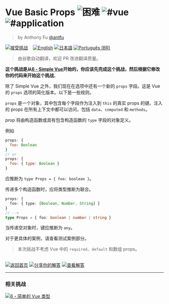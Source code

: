 <!--info-header-start--><h1>Vue Basic Props <img src="https://img.shields.io/badge/-%E5%9B%B0%E9%9A%BE-de3d37" alt="困难"/> <img src="https://img.shields.io/badge/-%23vue-999" alt="#vue"/> <img src="https://img.shields.io/badge/-%23application-999" alt="#application"/></h1><blockquote><p>by Anthony Fu <a href="https://github.com/antfu" target="_blank">@antfu</a></p></blockquote><p><a href="https://tsch.js.org/213/play/zh-CN" target="_blank"><img src="https://img.shields.io/badge/-%E6%8E%A5%E5%8F%97%E6%8C%91%E6%88%98-3178c6?logo=typescript&logoColor=white" alt="接受挑战"/></a> &nbsp;&nbsp;&nbsp;<a href="./README.md" target="_blank"><img src="https://img.shields.io/badge/-English-gray" alt="English"/></a>  <a href="./README.ja.md" target="_blank"><img src="https://img.shields.io/badge/-%E6%97%A5%E6%9C%AC%E8%AA%9E-gray" alt="日本語"/></a>  <a href="./README.pt-BR.md" target="_blank"><img src="https://img.shields.io/badge/-Portugu%C3%AAs%20(BR)-gray" alt="Português (BR)"/></a> </p><!--info-header-end-->

> 由谷歌自动翻译，欢迎 PR 改进翻译质量。

**这个挑战是从[6 - Simple Vue](//tsch.js.org/6)开始的，你应该先完成这个挑战，然后根据它修改你的代码来开始这个挑战**。

除了 Simple Vue 之外，我们现在在选项中还有一个新的 `props` 字段。这是 Vue 的 `props` 选项的简化版本。以下是一些规则。

`props` 是一个对象，其中包含每个字段作为注入到 `this` 的真实 props 的键。注入的 props 在所有上下文中都可以访问，包括 `data`、`computed` 和 `methods`。

prop 将由构造函数或具有包含构造函数的 `type` 字段的对象定义。

例如

```js
props: {
  foo: Boolean
}
// or
props: {
  foo: { type: Boolean }
}
```

应推断为 `type Props = { foo: boolean }`。

传递多个构造函数时，应将类型推断为联合。

```ts
props: {
  foo: { type: [Boolean, Number, String] }
}
// -->
type Props = { foo: boolean | number | string }
```

当传递空对象时，键应推断为 `any`。

对于更具体的案例，请查看测试案例部分。

> 本次挑战不考虑 Vue 中的 `required`、`default` 和数组 props。

<!--info-footer-start--><br><a href="../../README.zh-CN.md" target="_blank"><img src="https://img.shields.io/badge/-%E8%BF%94%E5%9B%9E%E9%A6%96%E9%A1%B5-grey" alt="返回首页"/></a> <a href="https://tsch.js.org/213/answer/zh-CN" target="_blank"><img src="https://img.shields.io/badge/-%E5%88%86%E4%BA%AB%E4%BD%A0%E7%9A%84%E8%A7%A3%E7%AD%94-teal" alt="分享你的解答"/></a> <a href="https://tsch.js.org/213/solutions" target="_blank"><img src="https://img.shields.io/badge/-%E6%9F%A5%E7%9C%8B%E8%A7%A3%E7%AD%94-de5a77?logo=awesome-lists&logoColor=white" alt="查看解答"/></a> <hr><h3>相关挑战</h3><a href="https://github.com/type-challenges/type-challenges/blob/main/questions/00006-hard-simple-vue/README.zh-CN.md" target="_blank"><img src="https://img.shields.io/badge/-6%E3%83%BB%E7%AE%80%E5%8D%95%E7%9A%84%20Vue%20%E7%B1%BB%E5%9E%8B-de3d37" alt="6・简单的 Vue 类型"/></a> <!--info-footer-end-->
